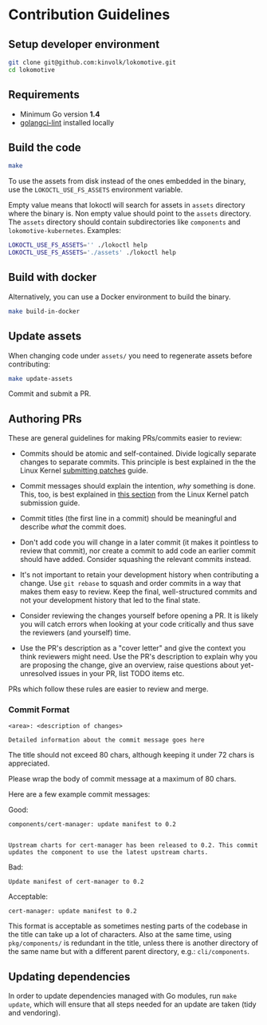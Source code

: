 # Contribution Guidelines

## Setup developer environment

```bash
git clone git@github.com:kinvolk/lokomotive.git
cd lokomotive
```

## Requirements

- Minimum Go version **1.4**
- [golangci-lint](https://github.com/golangci/golangci-lint) installed locally

## Build the code

```bash
make
```

To use the assets from disk instead of the ones embedded in the binary,
use the `LOKOCTL_USE_FS_ASSETS` environment variable.

Empty value means that lokoctl will search for assets in `assets`
directory where the binary is.
Non empty value should point to the `assets` directory.
The `assets` directory should contain subdirectories like `components`
and `lokomotive-kubernetes`. Examples:

```bash
LOKOCTL_USE_FS_ASSETS='' ./lokoctl help
LOKOCTL_USE_FS_ASSETS='./assets' ./lokoctl help
```

## Build with docker

Alternatively, you can use a Docker environment to build the binary.

```bash
make build-in-docker
```

## Update assets

When changing code under `assets/` you need to regenerate assets before
contributing:

```bash
make update-assets
```

Commit and submit a PR.

## Authoring PRs

These are general guidelines for making PRs/commits easier to review:

 * Commits should be atomic and self-contained. Divide logically separate changes
   to separate commits. This principle is best explained in the the Linux Kernel
   [submitting patches][linux-sep-changes] guide.

 * Commit messages should explain the intention, _why_ something is done. This,
   too, is best explained in [this section][linux-desc-changes] from the Linux
   Kernel patch submission guide.

 * Commit titles (the first line in a commit) should be meaningful and describe
   _what_ the commit does.

 * Don't add code you will change in a later commit (it makes it pointless to
   review that commit), nor create a commit to add code an earlier commit should
   have added. Consider squashing the relevant commits instead.

 * It's not important to retain your development history when contributing a
   change. Use `git rebase` to squash and order commits in a way that makes them easy to
   review. Keep the final, well-structured commits and not your development history
   that led to the final state.

 * Consider reviewing the changes yourself before opening a PR. It is likely
   you will catch errors when looking at your code critically and thus save the
   reviewers (and yourself) time.

 * Use the PR's description as a "cover letter" and give the context you think
   reviewers might need. Use the PR's description to explain why you are
   proposing the change, give an overview, raise questions about yet-unresolved
   issues in your PR, list TODO items etc.

PRs which follow these rules are easier to review and merge.

[linux-sep-changes]: https://www.kernel.org/doc/html/v4.17/process/submitting-patches.html#separate-your-changes
[linux-desc-changes]: https://www.kernel.org/doc/html/v4.17/process/submitting-patches.html#describe-your-changes

### Commit Format

```
<area>: <description of changes>

Detailed information about the commit message goes here
```

The title should not exceed 80 chars, although keeping it under 72
chars is appreciated.

Please wrap the body of commit message at a
maximum of 80 chars.

Here are a few example commit messages:

Good:
```
components/cert-manager: update manifest to 0.2


Upstream charts for cert-manager has been released to 0.2. This commit
updates the component to use the latest upstream charts.
```

Bad:
```
Update manifest of cert-manager to 0.2
```


Acceptable:
```
cert-manager: update manifest to 0.2
```

This format is acceptable as sometimes nesting parts of the codebase
in the title can take up a lot of characters. Also at the same time,
using `pkg/components/` is redundant in the title, unless there is
another directory of the same name but with a different parent
directory, e.g.: `cli/components`.

## Updating dependencies

In order to update dependencies managed with Go modules, run `make update`,
which will ensure that all steps needed for an update are taken (tidy and vendoring).
